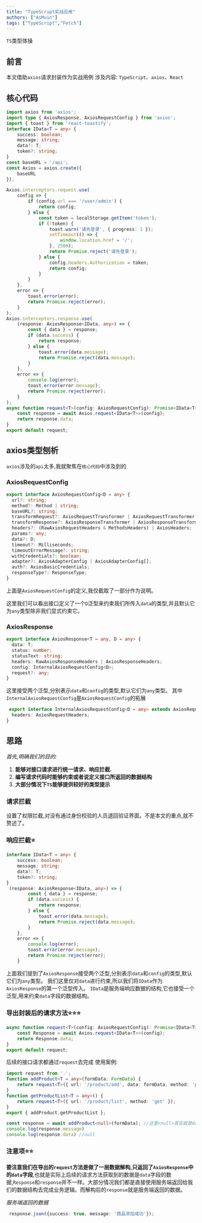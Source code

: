 ```yaml
---
title: "TypeScript实战应用"
authors: ["AsMuin"]
tags: ["TypeScript","Fetch"]
---
```

`TS`类型体操
<!-- truncate -->
## 前言

本文借助`axios`请求封装作为实战用例
涉及内容: `TypeScript`、`axios`、`React`

## 核心代码

```typescript
import axios from 'axios';
import type { AxiosResponse, AxiosRequestConfig } from 'axios';
import { toast } from 'react-toastify';
interface IData<T = any> {
    success: boolean;
    message: string;
    data?: T;
    token?: string;
}
const baseURL = '/api';
const Axios = axios.create({
    baseURL
});

Axios.interceptors.request.use(
    config => {
        if (config.url === '/user/admin') {
            return config;
        } else {
            const token = localStorage.getItem('token');
            if (!token) {
                toast.warn('请先登录', { progress: 1 });
                setTimeout(() => {
                    window.location.href = '/';
                }, 2500);
                return Promise.reject('请先登录');
            } else {
                config.headers.Authorization = token;
                return config;
            }
        }
    },
    error => {
        toast.error(error);
        return Promise.reject(error);
    }
);
Axios.interceptors.response.use(
    (response: AxiosResponse<IData, any>) => {
        const { data } = response;
        if (data.success) {
            return response;
        } else {
            toast.error(data.message);
            return Promise.reject(data.message);
        }
    },
    error => {
        console.log(error);
        toast.error(error.message);
        return Promise.reject(error);
    }
);
async function request<T>(config: AxiosRequestConfig): Promise<IData<T>> {
    const response = await Axios.request<IData<T>>(config);
    return response.data;
}
export default request;

```

## axios类型刨析

`axios`涉及的`api`太多,我就聚焦在`核心代码`中涉及到的

### AxiosRequestConfig

```typescript
export interface AxiosRequestConfig<D = any> {
  url?: string;
  method?: Method | string;
  baseURL?: string;
  transformRequest?: AxiosRequestTransformer | AxiosRequestTransformer[];
  transformResponse?: AxiosResponseTransformer | AxiosResponseTransformer[];
  headers?: (RawAxiosRequestHeaders & MethodsHeaders) | AxiosHeaders;
  params?: any;
  data?: D;
  timeout?: Milliseconds;
  timeoutErrorMessage?: string;
  withCredentials?: boolean;
  adapter?: AxiosAdapterConfig | AxiosAdapterConfig[];
  auth?: AxiosBasicCredentials;
  responseType?: ResponseType;
}
```

上面是`AxiosRequestConfig`的定义,我仅截取了一部分作为说明。

这里我们可以看出接口定义了一个`D`泛型来约束我们所传入`data`的类型,并且默认它为`any`类型除非我们显式约束它。

### AxiosResponse

```typescript
export interface AxiosResponse<T = any, D = any> {
  data: T;
  status: number;
  statusText: string;
  headers: RawAxiosResponseHeaders | AxiosResponseHeaders;
  config: InternalAxiosRequestConfig<D>;
  request?: any;
}
```

这里接受两个泛型,分别表示`data`和`config`的类型,默认它们为`any`类型。
其中`InternalAxiosRequestConfig`是`AxiosRequestConfig`的拓展

```typescript
 export interface InternalAxiosRequestConfig<D = any> extends AxiosRequestConfig<D> {
  headers: AxiosRequestHeaders;
}
```

## 思路

*首先,明确我们的目的:*

1. **能够对接口请求进行统一请求、响应拦截.**
2. **编写请求代码时能够约束或者说定义接口所返回的数据结构**
3. **大部分情况下`TS`能够提供较好的类型提示**

### 请求拦截

设置了权限拦截,对没有通过身份校验的人员退回验证界面。不是本文的重点,就不赘述了。

### 响应拦截⭐

```typescript
interface IData<T = any> {
    success: boolean;
    message: string;
    data?: T;
    token?: string;
}
 (response: AxiosResponse<IData, any>) => {
        const { data } = response;
        if (data.success) {
            return response;
        } else {
            toast.error(data.message);
            return Promise.reject(data.message);
        }
    },
    error => {
        console.log(error);
        toast.error(error.message);
        return Promise.reject(error);
    }
```

上面我们提到了`AxiosResponse`接受两个泛型,分别表示`data`和`config`的类型,默认它们为`any`类型。
我们这里仅对`data`进行约束,所以我们将`IData`作为`AxiosResponse`的第一个泛型传入。
`IData`是服务端响应数据的结构,它也接受一个泛型,用来约束`data`字段的数据结构。

### 导出封装后的请求方法⭐⭐⭐

```typescript
async function request<T>(config: AxiosRequestConfig): Promise<IData<T>> {
    const Response = await Axios.request<IData<T>>(config);
    return Response.data;
}
export default request;
```

后续的接口请求都通过`request`去完成
使用案例:

```typescript
import request from '.';
function addProduct<T = any>(formData: FormData) {
    return request<T>({ url: '/product/add', data: formData, method: 'post' });
}
function getProductList<T = any>() {
    return request<T>({ url: '/product/list', method: 'get' });
}
export { addProduct,getProductList };

const response = await addProduct<null>(formData); //这里<null>其实就是data的类型,其他类型都是固定不变的
console.log(response.message)
console.log(response.data) //null
```

### 注意项⭐⭐

**要注意我们在导出的`request`方法是做了一层数据解构,只返回了`AxiosResponse`中的`data`字段**,也就是实际上后续的请求方法获取到的数据是`data`字段的数据,`Response`和`response`并不一样。大部分情况我们都是直接使用服务端返回给我们的数据结构去完成业务逻辑。而解构后的`response`就是服务端返回的数据。

*服务端返回的数据*

```typescript
 response.json({success: true, message: '商品添加成功'});
```
